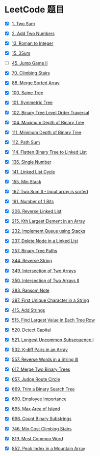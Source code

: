 # LeetCode 题目

- [x] [1. Two Sum](https://leetcode.com/problems/two-sum/description/)
- [x] [2. Add Two Numbers](https://leetcode.com/problems/add-two-numbers/description/)
- [x] [13. Roman to Integer](https://leetcode.com/problems/roman-to-integer/description/)
- [x] [15. 3Sum](https://leetcode.com/problems/3sum/description/)
- [ ] [45. Jump Game II](https://leetcode.com/problems/jump-game-ii/description/)
- [x] [70. Climbing Stairs](https://leetcode.com/problems/climbing-stairs/description/)
- [x] [88. Merge Sorted Array](https://leetcode.com/problems/merge-sorted-array/description/)
- [x] [100. Same Tree](https://leetcode.com/problems/same-tree/description/)
- [x] [101. Symmetric Tree](https://leetcode.com/problems/symmetric-tree/description/)
- [x] [102. Binary Tree Level Order Traversal](https://leetcode.com/problems/binary-tree-level-order-traversal/description/)
- [x] [104. Maximum Depth of Binary Tree](https://leetcode.com/problems/maximum-depth-of-binary-tree/description/)
- [x] [111. Minimum Depth of Binary Tree](https://leetcode.com/problems/minimum-depth-of-binary-tree/description/)
- [x] [112. Path Sum](https://leetcode.com/problems/path-sum/description/)
- [x] [114. Flatten Binary Tree to Linked List](https://leetcode.com/problems/flatten-binary-tree-to-linked-list/description/)
- [x] [136. Single Number](https://leetcode.com/problems/single-number/description/)
- [x] [141. Linked List Cycle](https://leetcode.com/problems/linked-list-cycle/description/)
- [x] [155. Min Stack](https://leetcode.com/problems/min-stack/description/)
- [x] [167. Two Sum II - Input array is sorted](https://leetcode.com/problems/two-sum-ii-input-array-is-sorted/description/)
- [x] [191. Number of 1 Bits](https://leetcode.com/problems/number-of-1-bits/description/)
- [x] [206. Reverse Linked List](https://leetcode.com/problems/reverse-linked-list/description/)
- [x] [215. Kth Largest Element in an Array](https://leetcode.com/problems/kth-largest-element-in-an-array/description/)
- [x] [232. Implement Queue using Stacks](https://leetcode.com/problems/implement-queue-using-stacks/description/)
- [x] [237. Delete Node in a Linked List](https://leetcode.com/problems/delete-node-in-a-linked-list/description/)
- [x] [257. Binary Tree Paths](https://leetcode.com/problems/binary-tree-paths/description/)
- [x] [344. Reverse String](https://leetcode.com/problems/reverse-string/description/)
- [x] [349. Intersection of Two Arrays](https://leetcode.com/problems/intersection-of-two-arrays/description/)
- [x] [350. Intersection of Two Arrays II](https://leetcode.com/problems/intersection-of-two-arrays-ii/description/)
- [x] [383. Ransom Note](https://leetcode.com/problems/ransom-note/description/)
- [x] [387. First Unique Character in a String](https://leetcode.com/problems/first-unique-character-in-a-string/description/)
- [x] [415. Add Strings](https://leetcode.com/problems/add-strings/description/)
- [x] [515. Find Largest Value in Each Tree Row](https://leetcode.com/problems/find-largest-value-in-each-tree-row/description/)
- [x] [520. Detect Capital](https://leetcode.com/problems/detect-capital/description/)
- [x] [521. Longest Uncommon Subsequence I](https://leetcode.com/problems/longest-uncommon-subsequence-i/description/)
- [x] [532. K-diff Pairs in an Array](https://leetcode.com/problems/k-diff-pairs-in-an-array/description/)
- [x] [557. Reverse Words in a String III](https://leetcode.com/problems/reverse-words-in-a-string-iii/description/)
- [x] [617. Merge Two Binary Trees](https://leetcode.com/problems/merge-two-binary-trees/description/)
- [x] [657. Judge Route Circle](https://leetcode.com/problems/judge-route-circle/description/)
- [x] [669. Trim a Binary Search Tree](https://leetcode.com/problems/trim-a-binary-search-tree/description/)
- [x] [690. Employee Importance](https://leetcode.com/problems/employee-importance/description/)
- [x] [695. Max Area of Island](https://leetcode.com/problems/max-area-of-island/description/)
- [x] [696. Count Binary Substrings](https://leetcode.com/problems/count-binary-substrings/description/)
- [x] [746. Min Cost Climbing Stairs](https://leetcode.com/problems/min-cost-climbing-stairs/description/)
- [x] [819. Most Common Word](https://leetcode.com/problems/most-common-word/description/)
- [x] [852. Peak Index in a Mountain Array](https://leetcode.com/problems/peak-index-in-a-mountain-array/description/)


